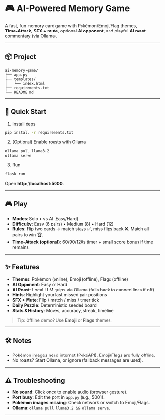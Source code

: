 # 🎮 AI-Powered Memory Game

A fast, fun memory card game with Pokémon/Emoji/Flag themes, **Time‑Attack**, **SFX + mute**, optional **AI opponent**, and playful **AI roast** commentary (via Ollama).

---

## 📦 Project
```
ai-memory-game/
├── app.py
├── templates/
│   └── index.html
├── requirements.txt
└── README.md
```

---

## 🚀 Quick Start
1) Install deps
```bash
pip install -r requirements.txt
```
2) (Optional) Enable roasts with Ollama
```bash
ollama pull llama3.2
ollama serve
```
3) Run
```bash
flask run
```
Open **http://localhost:5000**.

---

## 🎮 Play
- **Modes**: Solo • vs AI (Easy/Hard)
- **Difficulty**: Easy (6 pairs) • Medium (8) • Hard (12)
- **Rules**: Flip two cards → match stays ✅, miss flips back ❌. Match all pairs to win 🏆.
- **Time‑Attack (optional)**: 60/90/120s timer + small score bonus if time remains.

---

## ✨ Features
- **Themes**: Pokémon (online), Emoji (offline), Flags (offline)
- **AI Opponent**: Easy or Hard
- **AI Roast**: Local LLM quips via Ollama (falls back to canned lines if off)
- **Hints**: Highlight your last missed pair positions
- **SFX + Mute**: Flip / match / miss / timer tick
- **Daily Puzzle**: Deterministic seeded board
- **Stats & History**: Moves, accuracy, streak, timeline

> Tip: Offline demo? Use **Emoji** or **Flags** themes.

---

## 🛠 Notes
- Pokémon images need internet (PokéAPI). Emoji/Flags are fully offline.
- No roasts? Start Ollama, or ignore (fallback messages are used).

---

## ⚠️ Troubleshooting
- **No sound**: Click once to enable audio (browser gesture).
- **Port busy**: Edit the port in `app.py` (e.g., 5001).
- **Pokémon images missing**: Check network or switch to Emoji/Flags.
- **Ollama**: `ollama pull llama3.2 && ollama serve`.

---
